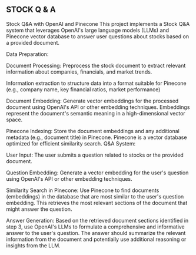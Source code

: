 ## STOCK Q & A
Stock Q&A with OpenAI and Pinecone
This project implements a Stock Q&A system that leverages OpenAI's large language models (LLMs) and Pinecone vector database to answer user questions about stocks based on a provided document.

Data Preparation:

Document Processing: Preprocess the stock document to extract relevant information about companies, financials, and market trends. 

Information extraction to structure data into a format suitable for Pinecone (e.g., company name, key financial ratios, market performance)

Document Embedding: Generate vector embeddings for the processed document using OpenAI's API or other embedding techniques. Embeddings represent the document's semantic meaning in a high-dimensional vector space.

Pinecone Indexing: Store the document embeddings and any additional metadata (e.g., document title) in Pinecone. Pinecone is a vector database optimized for efficient similarity search.
Q&A System:

User Input: The user submits a question related to stocks or the provided document.

Question Embedding: Generate a vector embedding for the user's question using OpenAI's API or other embedding techniques.

Similarity Search in Pinecone: Use Pinecone to find documents (embeddings) in the database that are most similar to the user's question embedding. This retrieves the most relevant sections of the document that might answer the question.

Answer Generation: Based on the retrieved document sections identified in step 3, use OpenAI's LLMs to formulate a comprehensive and informative answer to the user's question. The answer should summarize the relevant information from the document and potentially use additional reasoning or insights from the LLM.

